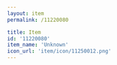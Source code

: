 ```yaml
---
layout: item
permalink: /11220080

title: Item
id: '11220080'
item_name: 'Unknown'
icon_url: 'item/icon/11250012.png'
---
```

